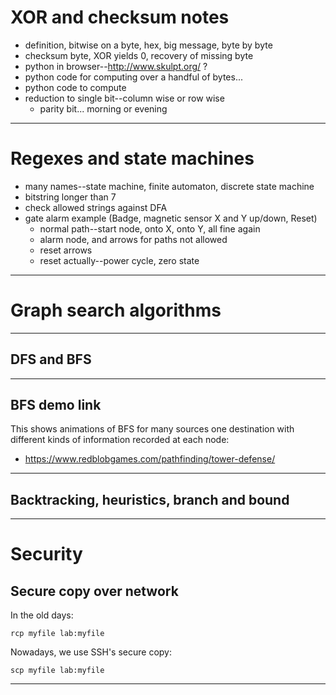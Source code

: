 # XOR and checksum notes

* definition, bitwise on a byte, hex, big message, byte by byte
* checksum byte, XOR yields 0, recovery of missing byte
* python in browser--http://www.skulpt.org/ ?
* python code for computing over a handful of bytes...
* python code to compute
* reduction to single bit--column wise or row wise
  * parity bit... morning or evening

-------------------------------------------------------------------------

# Regexes and state machines

* many names--state machine, finite automaton, discrete state machine
* bitstring longer than 7
* check allowed strings against DFA
* gate alarm example (Badge, magnetic sensor X and Y up/down, Reset)
  * normal path--start node, onto X, onto Y, all fine again
  * alarm node, and arrows for paths not allowed
  * reset arrows
  * reset actually--power cycle, zero state

-------------------------------------------------------------------------

# Graph search algorithms

-----
## DFS and BFS

-----
## BFS demo link

This shows animations of BFS for many sources one destination with different
kinds of information recorded at each node:

* https://www.redblobgames.com/pathfinding/tower-defense/

-----
## Backtracking, heuristics, branch and bound

-------------------------------------------------------------------------

# Security

## Secure copy over network

In the old days:

```
rcp myfile lab:myfile
```

Nowadays, we use SSH's secure copy:

```
scp myfile lab:myfile
```

-----
